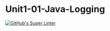 # Unit1-01-Java-Logging
[![GitHub's Super Linter](https://github.com/ICS4U-Programming-VanN/Unit1-01-Java-Logging/workflows/GitHub's%20Super%20Linter/badge.svg)](https://github.com/ICS4U-Programming-VanN/Unit1-01-Java-Logging/actions)